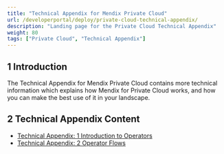 ```yaml
---
title: "Technical Appendix for Mendix Private Cloud"
url: /developerportal/deploy/private-cloud-technical-appendix/
description: "Landing page for the Private Cloud Technical Appendix"
weight: 80
tags: ["Private Cloud", "Technical Appendix"]
---
```


## 1 Introduction

The Technical Appendix for Mendix Private Cloud contains more technical information which explains how Mendix for Private Cloud works, and how you can make the best use of it in your landscape.

## 2 Technical Appendix Content

* [Technical Appendix: 1 Introduction to Operators](/developerportal/deploy/private-cloud-technical-appendix-01/)
* [Technical Appendix: 2 Operator Flows](/developerportal/deploy/private-cloud-technical-appendix-02/)
